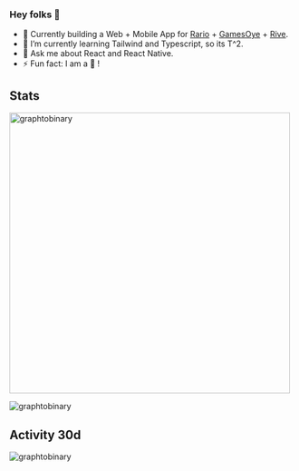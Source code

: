 ### Hey folks 👋

- 🔭 Currently building a Web + Mobile App for [Rario](https://rario.com/) + [GamesOye](https://www.gamesoye.com/) + [Rive](https://github.com/rive-app/rive-react-native).
- 🐣 I’m currently learning Tailwind and Typescript, so its T^2.
- 💬 Ask me about React and React Native.
- ⚡ Fun fact: I am a 🐨 !
<!--
**graphtobinary/graphtobinary** is a ✨ _special_ ✨ repository because its `README.md` (this file) appears on your GitHub profile.

Here are some ideas to get you started:

- 🔭 I’m currently working on ...
- 🌱 I’m currently learning ...
- 👯 I’m looking to collaborate on ...
- 🤔 I’m looking for help with ...
- 💬 Ask me about ...
- 📫 How to reach me: ...
- 😄 Pronouns: ...
- ⚡ Fun fact: ...
-->

<!--  ![Visitor Count](https://profile-counter.glitch.me/{graphtobinary}/count.svg) -->
## Stats


<p>
<img width="495px" src="https://github-readme-stats.vercel.app/api/top-langs?username=graphtobinary&show_icons=true&theme=radical&locale=en&layout=compact&hide_border=true" alt="graphtobinary" />
</p>
<p>
<img src="https://github-readme-streak-stats.herokuapp.com/?user=graphtobinary&theme=radical&hide_border=true" alt="graphtobinary" />
</p>

## Activity 30d

<p>
<img src="https://activity-graph.herokuapp.com/graph?username=graphtobinary&bg_color=141321&color=a8fdf5&line=fd438c&point=f54d90&area=true&hide_border=true" alt="graphtobinary" />
</p>
